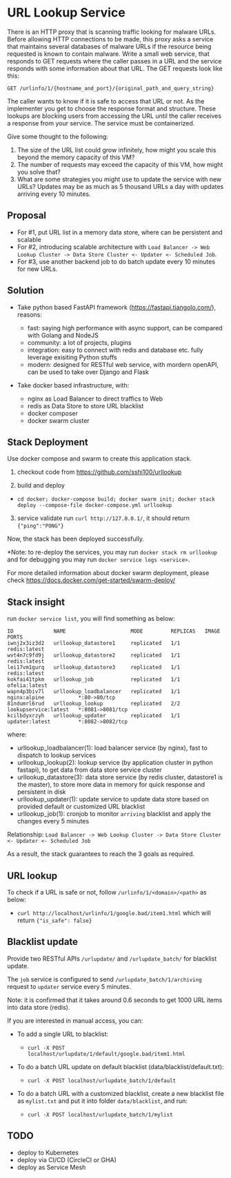 # **URL Lookup Service**

There is an HTTP proxy that is scanning traffic looking for malware URLs. Before allowing HTTP connections to be made, this proxy asks a service that maintains several databases of malware   URLs if the resource being requested is known to contain malware. Write a small web service, that responds to GET requests where the caller passes in a URL and the service responds with some information about that URL. The GET requests look like this:

   ```GET /urlinfo/1/{hostname_and_port}/{original_path_and_query_string}```

The caller wants to know if it is safe to access that URL or not. As the implementer you get to choose the response format and structure. These lookups are blocking users from accessing the URL until the caller receives a response from your service. The service must be containerized.

Give some thought to the following:
1. The size of the URL list could grow infinitely, how might you scale this beyond the memory capacity of this VM?
2. The number of requests may exceed the capacity of this VM, how might you solve that?
3. What are some strategies you might use to update the service with new URLs? Updates may be as much as 5 thousand URLs a day with updates arriving every 10 minutes.

## **Proposal**

- For #1, put URL list in a memory data store, where can be persistent and scalable
- For #2, introducing scalable architecture with `Load Balancer -> Web Lookup Cluster -> Data Store Cluster <- Updater <- Scheduled Job`.
- For #3, use another backend job to do batch update every 10 minutes for new URLs.


## **Solution**

- Take python based FastAPI framework (https://fastapi.tiangolo.com/), reasons:
  - fast: saying high performance with async support, can be compared with Golang and NodeJS
  - community: a lot of projects, plugins
  - integration: easy to connect with redis and database etc. fully leverage exisiting Python stuffs
  - modern: designed for RESTful web service, with mordern openAPI, can be used to take over Django and Flask 

- Take docker based infrastructure, with:
  - nginx as Load Balancer to direct traffics to Web
  - redis as Data Store to store URL blacklist
  - docker composer
  - docker swarm cluster


## **Stack Deployment**
Use docker compose and swarm to create this application stack.

1. checkout code from https://github.com/sshi100/urllookup

2. build and deploy

  - ```cd docker; docker-compose build; docker swarm init; docker stack deploy --compose-file docker-compose.yml urllookup```

3. service validate
  run `curl http://127.0.0.1/`, it should return `{"ping":"PONG"}`

Now, the stack has been deployed successfully.

*Note: to re-deploy the services, you may run `docker stack rm urllookup` and for debugging you may run `docker service logs <service>`.

For more detailed information about docker swarm deployment, please check https://docs.docker.com/get-started/swarm-deploy/  


## **Stack insight**

  run `docker service list`, you will find something as below:
  ```
ID             NAME                     MODE         REPLICAS   IMAGE                  PORTS
iwnj2x3iz3d2   urllookup_datastore1     replicated   1/1        redis:latest
wvt4n7c9fd9j   urllookup_datastore2     replicated   1/1        redis:latest
lei17vm1gurq   urllookup_datastore3     replicated   1/1        redis:latest
kokfai41tpkm   urllookup_job            replicated   1/1        ofelia:latest
wapn4p3biv7l   urllookup_loadbalancer   replicated   1/1        nginx:alpine           *:80->80/tcp
81ndumrl6rud   urllookup_lookup         replicated   2/2        lookupservice:latest   *:8081->8081/tcp
kcilbdyxrzyh   urllookup_updater        replicated   1/1        updater:latest         *:8082->8082/tcp
  ```
  where:
  - urllookup_loadbalancer(1): load balancer service (by nginx), fast to dispatch to lookup services
  - urllookup_lookup(2): lookup service (by application cluster in python fastapi), to get data from data store service cluster
  - urllookup_datastore(3): data store service (by redis cluster, datastore1 is the master), to store more data in memory for quick response and persistent in disk
  - urllookup_updater(1): update service to update data store based on provided default or customized URL blacklist
  - urllookup_job(1): cronjob to monitor `arriving` blacklist and apply the changes every 5 minutes

Relationship: `Load Balancer -> Web Lookup Cluster -> Data Store Cluster <- Updater <- Scheduled Job`

As a result, the stack guarantees to reach the 3 goals as required.


## **URL lookup**

To check if a URL is safe or not, follow `/urlinfo/1/<domain>/<path>` as below:
  - ```curl http://localhost/urlinfo/1/google.bad/item1.html``` which will return `{"is_safe": false}`


## **Blacklist update**
Provide two RESTful APIs `/urlupdate/` and `/urlupdate_batch/` for blacklist update.

The `job` service is configured to send `/urlupdate_batch/1/archiving` request to `updater` service every 5 minutes.

Note: it is confirmed that it takes around 0.6 seconds to get 1000 URL items into data store (redis).

If you are interested in manual access, you can:
- To add a single URL to blacklist:
  - ```curl -X POST localhost/urlupdate/1/default/google.bad/item1.html```

- To do a batch URL update on default blacklist (data/blacklist/default.txt):
  - ```curl -X POST localhost/urlupdate_batch/1/default```

- To do a batch URL with a customized blacklist, create a new blacklist file as `mylist.txt` and put it into folder `data/blacklist`, and run:
  - ```curl -X POST localhost/urlupdate_batch/1/mylist```



## **TODO**

- deploy to Kubernetes
- deploy via CI/CD (CircleCI or GHA)
- deploy as Service Mesh
